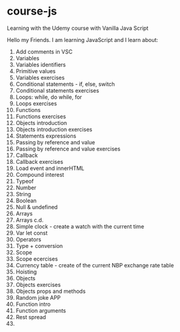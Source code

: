 # course-js
Learning with the Udemy course with Vanilla Java Script

Hello my Friends. I am learning JavaScript and I learn about:
1. Add comments in VSC
2. Variables
3. Variables identifiers
4. Primitive values
5. Variables exercises
6. Conditional statements - if, else, switch
7. Conditional statements exercises
8. Loops: while, do while, for
9. Loops exercises
10. Functions
11. Functions exercises
12. Objects introduction
13. Objects introduction exercises
14. Statements expressions
15. Passing by reference and value
16. Passing by reference and value exercises
17. Callback
18. Callback exercises
19. Load event and innerHTML
20. Compound interest
21. Typeof
22. Number
23. String
24. Boolean
25. Null & undefined
26. Arrays
27. Arrays c.d.
28. Simple clock - create a watch with the current time
29. Var let const
30. Operators
31. Type + conversion
32. Scope
33. Scope ecercises
34. Currency table - create of the current NBP exchange rate table
35. Hoisting
36. Objects
37. Objects exercises
38. Objects props and methods
39. Random joke APP
40. Function intro
41. Function arguments
42. Rest spread
43. 
